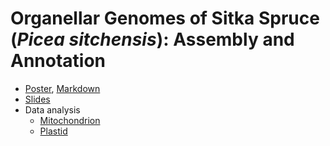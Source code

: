 Organellar Genomes of Sitka Spruce (*Picea sitchensis*): Assembly and Annotation
================================================================================

+ [Poster](https://f1000research.com/posters/6-132), [Markdown](picea-sitchensis-organelles-poster.md)
+ [Slides](https://github.com/sjackman/picea-sitchensis-organelles-slides)
+ Data analysis
    + [Mitochondrion](https://github.com/sjackman/picea-sitchensis-mitochondrion)
    + [Plastid](https://github.com/sjackman/picea-sitchensis-plastid)
